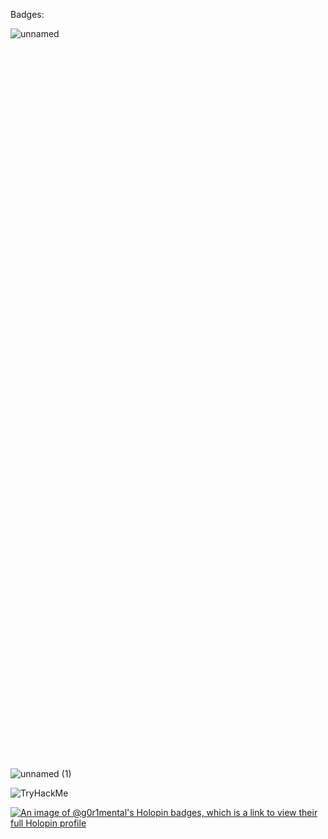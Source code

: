 Badges:

<div style="width: 30%; height: 30%">
  
  ![unnamed](https://user-images.githubusercontent.com/81675662/225534899-c6891472-7c44-4d86-a713-601ceb45a18d.png)
  
</div>



![unnamed (1)](https://user-images.githubusercontent.com/81675662/225535180-7d8a9e2f-8371-4f28-abe1-b15429a0d095.png)


<img src="https://tryhackme-badges.s3.amazonaws.com/g0r1mental.png" alt="TryHackMe">

[![An image of @g0r1mental's Holopin badges, which is a link to view their full Holopin profile](https://holopin.me/g0r1mental)](https://holopin.io/@g0r1mental)
